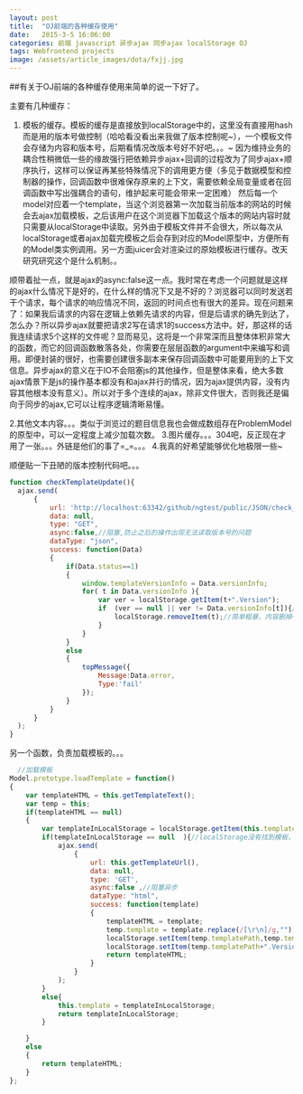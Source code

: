```yaml
---
layout: post
title:  "OJ前端的各种缓存使用"
date:   2015-3-5 16:06:00
categories: 前端 javascript 异步ajax 同步ajax localStorage OJ
tags: Webfrontend projects
image: /assets/article_images/dota/fxjj.jpg
---
```


##有关于OJ前端的各种缓存使用来简单的说一下好了。

主要有几种缓存：

1. 模板的缓存。模板的缓存是直接放到localStorage中的，这里没有直接用hash而是用的版本号做控制（哈哈看没看出来我做了版本控制呢~），一个模板文件会存储为内容和版本号，后期看情况改版本号好不好吧。。。~
因为维持业务的耦合性稍微低一些的缘故强行把依赖异步ajax+回调的过程改为了同步ajax+顺序执行，这样可以保证再某些特殊情况下的调用更方便（多见于数据模型和控制器的操作，回调函数中很难保存原来的上下文，需要依赖全局变量或者在回调函数中写出强耦合的语句，维护起来可能会带来一定困难）
然后每一个model对应着一个template，当这个浏览器第一次加载当前版本的网站的时候会去ajax加载模板，之后该用户在这个浏览器下加载这个版本的网站内容时就只需要从localStorage中读取。另外由于模板文件并不会很大，所以每次从localStorage或者ajax加载完模板之后会存到对应的Model原型中，方便所有的Model类实例调用。另一方面juicer会对渲染过的原始模板进行缓存。改天研究研究这个是什么机制。。
    
    
  顺带着扯一点，就是ajax的async:false这一点。我时常在考虑一个问题就是这样的ajax什么情况下是好的，在什么样的情况下又是不好的？浏览器可以同时发送若干个请求，每个请求的响应情况不同，返回的时间点也有很大的差异。现在问题来了：如果我后请求的内容在逻辑上依赖先请求的内容，但是后请求的确先到达了，怎么办？所以异步ajax就要把请求2写在请求1的success方法中。好，那这样的话我连续请求5个这样的文件呢？显而易见，这将是一个非常深而且整体体积非常大的函数，而它的回调函数散落各处，你需要在层层函数的argument中来编写和调用。即便封装的很好，也需要创建很多副本来保存回调函数中可能要用到的上下文信息。异步ajax的意义在于IO不会阻塞js的其他操作，但是整体来看，绝大多数ajax情景下是js的操作基本都没有和ajax并行的情况，因为ajax提供内容，没有内容其他根本没有意义）。所以对于多个连续的ajax，除非文件很大，否则我还是偏向于同步的ajax,它可以让程序逻辑清晰易懂。
  
2.其他文本内容。。。类似于浏览过的题目信息我也会做成数组存在ProblemModel的原型中，可以一定程度上减少加载次数。
3.图片缓存。。。304吧，反正现在才用了一张。。。外链是他们的事了=_=。。。
4.我真的好希望能够优化地极限一些~
  
顺便贴一下丑陋的版本控制代码吧。。。


  ```javascript
  function checkTemplateUpdate(){
    ajax.send(
        {
            url: 'http://localhost:63342/github/ngtest/public/JSON/check_template_update.json',
            data: null,
            type: "GET",
            async:false,//阻塞,防止之后的操作出现无法读取版本号的问题
            dataType: "json",
            success: function(Data)
            {
                if(Data.status==1)
                {
                    window.templateVersionInfo = Data.versionInfo;
                    for( t in Data.versionInfo ){
                        var ver = localStorage.getItem(t+".Version");
                        if  (ver == null || ver != Data.versionInfo[t]){//版本不一致
                            localStorage.removeItem(t);//简单粗暴，内容删掉~
                        }
                    }
                }
                else
                {
                    topMessage({
                        Message:Data.error,
                        Type:'fail'
                    });
                }
            }
        }
    );
}
```

另一个函数，负责加载模板的。。。


```javascript
  //加载模板
Model.prototype.loadTemplate = function()
{
    var templateHTML = this.getTemplateText();
    var temp = this;
    if(templateHTML == null)
    {
        var templateInLocalStorage = localStorage.getItem(this.templatePath);
        if(templateInLocalStorage == null  ){//localStorage没有找到模板，则ajax请求
            ajax.send(
                {
                    url: this.getTemplateUrl(),
                    data: null,
                    type: 'GET',
                    async:false ,//阻塞异步
                    dataType: "html",
                    success: function(template)
                    {
                        templateHTML = template;
                        temp.template = template.replace(/[\r\n]/g,"");
                        localStorage.setItem(temp.templatePath,temp.template.toString());
                        localStorage.setItem(temp.templatePath+".Version",window.templateVersionInfo[temp.templatePath]);//版本号对齐，这里还是依赖了一个全局变量来传递。。。
                        return templateHTML;
                    }
                }
            );
        }
        else{
            this.template = templateInLocalStorage;
            return templateInLocalStorage;
        }

    }
    else
    {
        return templateHTML;
    }
};
```
